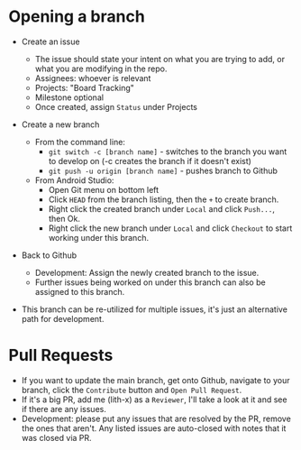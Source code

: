 # Opening a branch

- Create an issue
  - The issue should state your intent on what you are trying to add, or what you are modifying in the repo.
  - Assignees: whoever is relevant
  - Projects: "Board Tracking"
  - Milestone optional
  - Once created, assign `Status` under Projects
- Create a new branch
  - From the command line:
    - `git switch -c [branch name]` - switches to the branch you want to develop on (-c creates the branch if it doesn't exist)
    - `git push -u origin [branch name]` - pushes branch to Github
  - From Android Studio:
    - Open Git menu on bottom left
    - Click `HEAD` from the branch listing, then the `+` to create branch.
    - Right click the created branch under `Local` and click `Push...`, then Ok.
    - Right click the new branch under `Local` and click `Checkout` to start working under this branch.
- Back to Github
  - Development: Assign the newly created branch to the issue.
  - Further issues being worked on under this branch can also be assigned to this branch.

- This branch can be re-utilized for multiple issues, it's just an alternative path for development. 

# Pull Requests

- If you want to update the main branch, get onto Github, navigate to your branch, click the `Contribute` button and `Open Pull Request`.
- If it's a big PR, add me (lith-x) as a `Reviewer`, I'll take a look at it and see if there are any issues.
- Development: please put any issues that are resolved by the PR, remove the ones that aren't. Any listed issues are auto-closed with notes that it was closed via PR.

